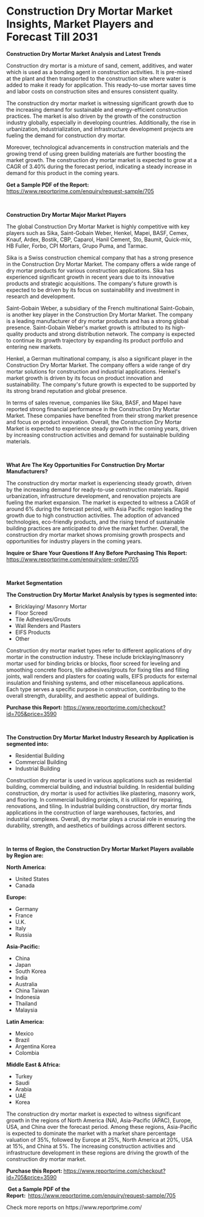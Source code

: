 <p><h1>Construction Dry Mortar Market Insights, Market Players and Forecast Till 2031</h1></p><p><strong>Construction Dry Mortar Market Analysis and Latest Trends</strong></p>
<p><p>Construction dry mortar is a mixture of sand, cement, additives, and water which is used as a bonding agent in construction activities. It is pre-mixed at the plant and then transported to the construction site where water is added to make it ready for application. This ready-to-use mortar saves time and labor costs on construction sites and ensures consistent quality.</p><p>The construction dry mortar market is witnessing significant growth due to the increasing demand for sustainable and energy-efficient construction practices. The market is also driven by the growth of the construction industry globally, especially in developing countries. Additionally, the rise in urbanization, industrialization, and infrastructure development projects are fueling the demand for construction dry mortar.</p><p>Moreover, technological advancements in construction materials and the growing trend of using green building materials are further boosting the market growth. The construction dry mortar market is expected to grow at a CAGR of 3.40% during the forecast period, indicating a steady increase in demand for this product in the coming years.</p></p>
<p><strong>Get a Sample PDF of the Report:&nbsp;</strong> <a href="https://www.reportprime.com/enquiry/request-sample/705">https://www.reportprime.com/enquiry/request-sample/705</a></p>
<p>&nbsp;</p>
<p><strong>Construction Dry Mortar Major Market Players</strong></p>
<p><p>The global Construction Dry Mortar Market is highly competitive with key players such as Sika, Saint-Gobain Weber, Henkel, Mapei, BASF, Cemex, Knauf, Ardex, Bostik, CBP, Caparol, Hanil Cement, Sto, Baumit, Quick-mix, HB Fuller, Forbo, CPI Mortars, Grupo Puma, and Tarmac.</p><p>Sika is a Swiss construction chemical company that has a strong presence in the Construction Dry Mortar Market. The company offers a wide range of dry mortar products for various construction applications. Sika has experienced significant growth in recent years due to its innovative products and strategic acquisitions. The company's future growth is expected to be driven by its focus on sustainability and investment in research and development.</p><p>Saint-Gobain Weber, a subsidiary of the French multinational Saint-Gobain, is another key player in the Construction Dry Mortar Market. The company is a leading manufacturer of dry mortar products and has a strong global presence. Saint-Gobain Weber's market growth is attributed to its high-quality products and strong distribution network. The company is expected to continue its growth trajectory by expanding its product portfolio and entering new markets.</p><p>Henkel, a German multinational company, is also a significant player in the Construction Dry Mortar Market. The company offers a wide range of dry mortar solutions for construction and industrial applications. Henkel's market growth is driven by its focus on product innovation and sustainability. The company's future growth is expected to be supported by its strong brand reputation and global presence. </p><p>In terms of sales revenue, companies like Sika, BASF, and Mapei have reported strong financial performance in the Construction Dry Mortar Market. These companies have benefited from their strong market presence and focus on product innovation. Overall, the Construction Dry Mortar Market is expected to experience steady growth in the coming years, driven by increasing construction activities and demand for sustainable building materials.</p></p>
<p>&nbsp;</p>
<p><strong>What Are The Key Opportunities For Construction Dry Mortar Manufacturers?</strong></p>
<p><p>The construction dry mortar market is experiencing steady growth, driven by the increasing demand for ready-to-use construction materials. Rapid urbanization, infrastructure development, and renovation projects are fueling the market expansion. The market is expected to witness a CAGR of around 6% during the forecast period, with Asia Pacific region leading the growth due to high construction activities. The adoption of advanced technologies, eco-friendly products, and the rising trend of sustainable building practices are anticipated to drive the market further. Overall, the construction dry mortar market shows promising growth prospects and opportunities for industry players in the coming years.</p></p>
<p><strong>Inquire or Share Your Questions If Any Before Purchasing This Report:</strong> <a href="https://www.reportprime.com/enquiry/pre-order/705">https://www.reportprime.com/enquiry/pre-order/705</a></p>
<p>&nbsp;</p>
<p><strong>Market Segmentation</strong></p>
<p><strong>The Construction Dry Mortar Market Analysis by types is segmented into:</strong></p>
<p><ul><li>Bricklaying/ Masonry Mortar</li><li>Floor Screed</li><li>Tile Adhesives/Grouts</li><li>Wall Renders and Plasters</li><li>EIFS Products</li><li>Other</li></ul></p>
<p><p>Construction dry mortar market types refer to different applications of dry mortar in the construction industry. These include bricklaying/masonry mortar used for binding bricks or blocks, floor screed for leveling and smoothing concrete floors, tile adhesives/grouts for fixing tiles and filling joints, wall renders and plasters for coating walls, EIFS products for external insulation and finishing systems, and other miscellaneous applications. Each type serves a specific purpose in construction, contributing to the overall strength, durability, and aesthetic appeal of buildings.</p></p>
<p><strong>Purchase this Report:&nbsp;</strong><a href="https://www.reportprime.com/checkout?id=705&price=3590">https://www.reportprime.com/checkout?id=705&price=3590</a></p>
<p>&nbsp;</p>
<p><strong>The Construction Dry Mortar Market Industry Research by Application is segmented into:</strong></p>
<p><ul><li>Residential Building</li><li>Commercial Building</li><li>Industrial Building</li></ul></p>
<p><p>Construction dry mortar is used in various applications such as residential building, commercial building, and industrial building. In residential building construction, dry mortar is used for activities like plastering, masonry work, and flooring. In commercial building projects, it is utilized for repairing, renovations, and tiling. In industrial building construction, dry mortar finds applications in the construction of large warehouses, factories, and industrial complexes. Overall, dry mortar plays a crucial role in ensuring the durability, strength, and aesthetics of buildings across different sectors.</p></p>
<p>&nbsp;</p>
<p><strong>In terms of Region, the Construction Dry Mortar Market Players available by Region are:</strong></p>
<p>
    <p> <strong> North America: </strong>
        <ul>
            <li>United States</li>
            <li>Canada</li>
        </ul>
        </p> 
    <p> <strong> Europe: </strong>
        <ul>
            <li>Germany</li>
            <li>France</li>
            <li>U.K.</li>
            <li>Italy</li>
            <li>Russia</li>
        </ul>
        </p> 
    <p> <strong> Asia-Pacific: </strong>
        <ul>
            <li>China</li>
            <li>Japan</li>
            <li>South Korea</li>
            <li>India</li>
            <li>Australia</li>
            <li>China Taiwan</li>
            <li>Indonesia</li>
            <li>Thailand</li>
            <li>Malaysia</li>
        </ul>
        </p> 
    <p> <strong> Latin America: </strong>
        <ul>
            <li>Mexico</li>
            <li>Brazil</li>
            <li>Argentina Korea</li>
            <li>Colombia</li>
        </ul>
        </p> 
    <p> <strong> Middle East & Africa: </strong>
        <ul>
            <li>Turkey</li>
            <li>Saudi</li>
            <li>Arabia</li>
            <li>UAE</li>
            <li>Korea</li>
        </ul>
    </p>
    </p>
<p><p>The construction dry mortar market is expected to witness significant growth in the regions of North America (NA), Asia-Pacific (APAC), Europe, USA, and China over the forecast period. Among these regions, Asia-Pacific is expected to dominate the market with a market share percentage valuation of 35%, followed by Europe at 25%, North America at 20%, USA at 15%, and China at 5%. The increasing construction activities and infrastructure development in these regions are driving the growth of the construction dry mortar market.</p></p>
<p><strong>Purchase this Report: </strong><a href="https://www.reportprime.com/checkout?id=705&price=3590">https://www.reportprime.com/checkout?id=705&price=3590</a></p>
<p>&nbsp;<strong>Get a Sample PDF of the Report:&nbsp;&nbsp;</strong><a href="https://www.reportprime.com/enquiry/request-sample/705">https://www.reportprime.com/enquiry/request-sample/705</a></p>
<p><strong></strong></p>
<p>Check more reports on https://www.reportprime.com/</p>